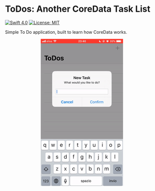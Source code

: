 # ToDos: Another CoreData Task List

[![Swift 4.0](https://img.shields.io/badge/Swift-4.0-orange.svg?style=flat)](https://developer.apple.com/swift/)
[![License: MIT](https://img.shields.io/badge/License-MIT-yellow.svg)](https://opensource.org/licenses/MIT)

Simple To Do application, built to learn how CoreData works.

<p align="center"><img src="README/AppAnimation.gif" /></p>
